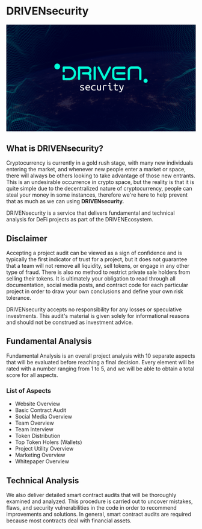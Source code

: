 # DRIVENsecurity

![](../.gitbook/assets/twitter-cover-security.png)

## What is DRIVENsecurity?

Cryptocurrency is currently in a gold rush stage, with many new individuals entering the market, and whenever new people enter a market or space, there will always be others looking to take advantage of those new entrants. This is an undesirable occurrence in crypto space, but the reality is that it is quite simple due to the decentralized nature of cryptocurrency, people can steal your money in some instances, therefore we're here to help prevent that as much as we can using **DRIVENsecurity.**

DRIVENsecurity is a service that delivers fundamental and technical analysis for DeFi projects as part of the DRIVENEcosystem.

## Disclaimer

Accepting a project audit can be viewed as a sign of confidence and is typically the first indicator of trust for a project, but it does not guarantee that a team will not remove all liquidity, sell tokens, or engage in any other type of fraud. There is also no method to restrict private sale holders from selling their tokens. It is ultimately your obligation to read through all documentation, social media posts, and contract code for each particular project in order to draw your own conclusions and define your own risk tolerance.

DRIVENsecurity accepts no responsibility for any losses or speculative investments. This audit's material is given solely for informational reasons and should not be construed as investment advice.

## Fundamental Analysis

Fundamental Analysis is an overall project analysis with 10 separate aspects that will be evaluated before reaching a final decision. Every element will be rated with a number ranging from 1 to 5, and we will be able to obtain a total score for all aspects.

### List of Aspects

* Website Overview
* Basic Contract Audit
* Social Media Overview
* Team Overview
* Team Interview
* Token Distribution
* Top Token Holers \(Wallets\)
* Project Utility Overview
* Marketing Overview
* Whitepaper Overview

## Technical Analysis

We also deliver detailed smart contract audits that will be thoroughly examined and analyzed. This procedure is carried out to uncover mistakes, flaws, and security vulnerabilities in the code in order to recommend improvements and solutions. In general, smart contract audits are required because most contracts deal with financial assets.









